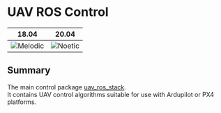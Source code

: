 # UAV ROS Control 

| 18.04  | 20.04|
|---------------------------------------------------------------------------------------------------------------------------------|--------------------------------------------------------------------------------------------------------------------------------|
|![Melodic](https://github.com/lmark1/uav_ros_control/workflows/Melodic/badge.svg) | ![Noetic](https://github.com/lmark1/uav_ros_control/workflows/Noetic/badge.svg) |

## Summary

The main control package [uav_ros_stack](https://github.com/lmark1/uav_ros_stack).  
It contains UAV control algorithms suitable for use with Ardupilot or PX4 platforms. 